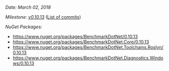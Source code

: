 _Date: March 02, 2018_

_Milestone: [v0.10.13](https://github.com/PerfDotNet/BenchmarkDotNet/issues?q=milestone%3Av0.10.13)_
([List of commits](https://github.com/dotnet/BenchmarkDotNet/compare/v0.10.12...v0.10.13))

_NuGet Packages:_
* https://www.nuget.org/packages/BenchmarkDotNet/0.10.13
* https://www.nuget.org/packages/BenchmarkDotNet.Core/0.10.13
* https://www.nuget.org/packages/BenchmarkDotNet.Toolchains.Roslyn/0.10.13
* https://www.nuget.org/packages/BenchmarkDotNet.Diagnostics.Windows/0.10.13